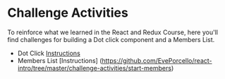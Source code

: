 Challenge Activities
====================

To reinforce what we learned in the React and Redux Course, here you'll find challenges for building a Dot click component and a 
Members List. 

* Dot Click [Instructions](https://github.com/EvePorcello/react-intro/tree/master/challenge-activities/start-dot)
* Members List [Instructions] (https://github.com/EvePorcello/react-intro/tree/master/challenge-activities/start-members)
